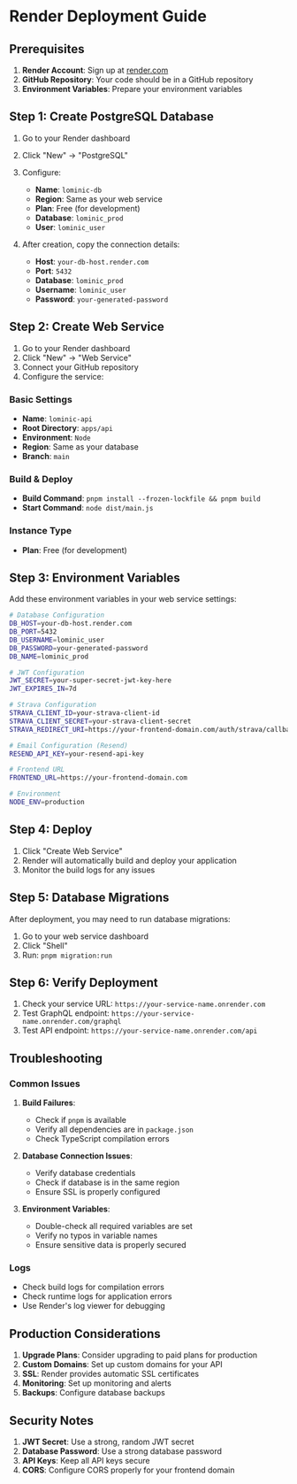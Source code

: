 # Render Deployment Guide

## Prerequisites

1. **Render Account**: Sign up at [render.com](https://render.com)
2. **GitHub Repository**: Your code should be in a GitHub repository
3. **Environment Variables**: Prepare your environment variables

## Step 1: Create PostgreSQL Database

1. Go to your Render dashboard
2. Click "New" → "PostgreSQL"
3. Configure:

   - **Name**: `lominic-db`
   - **Region**: Same as your web service
   - **Plan**: Free (for development)
   - **Database**: `lominic_prod`
   - **User**: `lominic_user`

4. After creation, copy the connection details:
   - **Host**: `your-db-host.render.com`
   - **Port**: `5432`
   - **Database**: `lominic_prod`
   - **Username**: `lominic_user`
   - **Password**: `your-generated-password`

## Step 2: Create Web Service

1. Go to your Render dashboard
2. Click "New" → "Web Service"
3. Connect your GitHub repository
4. Configure the service:

### Basic Settings

- **Name**: `lominic-api`
- **Root Directory**: `apps/api`
- **Environment**: `Node`
- **Region**: Same as your database
- **Branch**: `main`

### Build & Deploy

- **Build Command**: `pnpm install --frozen-lockfile && pnpm build`
- **Start Command**: `node dist/main.js`

### Instance Type

- **Plan**: Free (for development)

## Step 3: Environment Variables

Add these environment variables in your web service settings:

```bash
# Database Configuration
DB_HOST=your-db-host.render.com
DB_PORT=5432
DB_USERNAME=lominic_user
DB_PASSWORD=your-generated-password
DB_NAME=lominic_prod

# JWT Configuration
JWT_SECRET=your-super-secret-jwt-key-here
JWT_EXPIRES_IN=7d

# Strava Configuration
STRAVA_CLIENT_ID=your-strava-client-id
STRAVA_CLIENT_SECRET=your-strava-client-secret
STRAVA_REDIRECT_URI=https://your-frontend-domain.com/auth/strava/callback

# Email Configuration (Resend)
RESEND_API_KEY=your-resend-api-key

# Frontend URL
FRONTEND_URL=https://your-frontend-domain.com

# Environment
NODE_ENV=production
```

## Step 4: Deploy

1. Click "Create Web Service"
2. Render will automatically build and deploy your application
3. Monitor the build logs for any issues

## Step 5: Database Migrations

After deployment, you may need to run database migrations:

1. Go to your web service dashboard
2. Click "Shell"
3. Run: `pnpm migration:run`

## Step 6: Verify Deployment

1. Check your service URL: `https://your-service-name.onrender.com`
2. Test GraphQL endpoint: `https://your-service-name.onrender.com/graphql`
3. Test API endpoint: `https://your-service-name.onrender.com/api`

## Troubleshooting

### Common Issues

1. **Build Failures**:

   - Check if `pnpm` is available
   - Verify all dependencies are in `package.json`
   - Check TypeScript compilation errors

2. **Database Connection Issues**:

   - Verify database credentials
   - Check if database is in the same region
   - Ensure SSL is properly configured

3. **Environment Variables**:
   - Double-check all required variables are set
   - Verify no typos in variable names
   - Ensure sensitive data is properly secured

### Logs

- Check build logs for compilation errors
- Check runtime logs for application errors
- Use Render's log viewer for debugging

## Production Considerations

1. **Upgrade Plans**: Consider upgrading to paid plans for production
2. **Custom Domains**: Set up custom domains for your API
3. **SSL**: Render provides automatic SSL certificates
4. **Monitoring**: Set up monitoring and alerts
5. **Backups**: Configure database backups

## Security Notes

1. **JWT Secret**: Use a strong, random JWT secret
2. **Database Password**: Use a strong database password
3. **API Keys**: Keep all API keys secure
4. **CORS**: Configure CORS properly for your frontend domain
